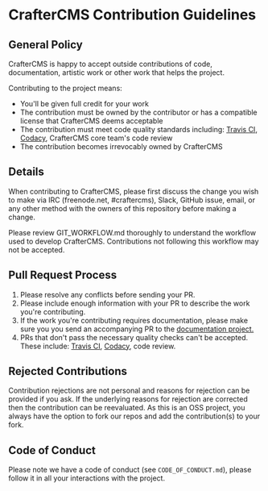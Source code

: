 # CrafterCMS Contribution Guidelines

## General Policy
CrafterCMS is happy to accept outside contributions of code, documentation, artistic work or other work that helps the project.

Contributing to the project means:
* You'll be given full credit for your work
* The contribution must be owned by the contributor or has a compatible license that CrafterCMS deems acceptable
* The contribution must meet code quality standards including: [Travis CI](https://travis-ci.org/craftercms), [Codacy](https://www.codacy.com/app/CrafterCMS), CrafterCMS core team's code review
* The contribution becomes irrevocably owned by CrafterCMS

## Details
When contributing to CrafterCMS, please first discuss the change you wish to make via IRC (freenode.net, 
\#craftercms), Slack, GitHub issue, email, or any other method with the owners of this repository before making a 
change.

Please review GIT_WORKFLOW.md thoroughly to understand the workflow used to develop CrafterCMS. Contributions not following this workflow may not be accepted.

## Pull Request Process
1. Please resolve any conflicts before sending your PR.
2. Please include enough information with your PR to describe the work you're contributing.
3. If the work you're contributing requires documentation, please make sure you you send an accompanying PR to the [documentation project.](https://github.com/craftercms/docs)
4. PRs that don't pass the necessary quality checks can't be accepted. These include: [Travis CI](https://travis-ci.org/craftercms), [Codacy](https://www.codacy.com/app/CrafterCMS), code review.

## Rejected Contributions
Contribution rejections are not personal and reasons for rejection can be provided if you ask. If the underlying reasons for rejection are corrected then the contribution can be reevaluated. As this is an OSS project, you always have the option to fork our repos and add the contribution(s) to your fork.

## Code of Conduct
Please note we have a code of conduct (see `CODE_OF_CONDUCT.md`), please follow it in all your interactions with the project.
